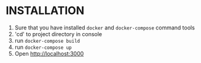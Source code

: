 # INSTALLATION

1) Sure that you have installed `docker` and `docker-compose` command tools
2) 'cd' to project directory in console
3) run `docker-compose build`
4) run `docker-compose up`
5) Open [http://localhost:3000](http://localhost:3000)
